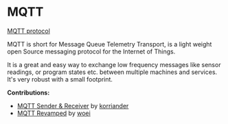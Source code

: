 # MQTT


<a href="http://mqtt.org/" class="extURL" target="_blank">MQTT protocol</a>  



MQTT is short for Message Queue Telemetry Transport, is a light weight open Source messaging protocol for the Internet of Things.  

It is a great and easy way to exchange low frequency messages like sensor readings, or program states etc. between multiple machines and services. It's very robust with a small footprint.  

**Contributions:**  

* <a href="https://vvvv.org/contribution/mqtt-sender-receiver" class="extURL contribution" target="_blank">MQTT Sender & Receiver</a> by <span class="user"><a href="https://vvvv.org/users/korriander" class="extURL" target="_blank">korriander</a></span>  
* <a href="https://vvvv.org/contribution/mqtt-revamped" class="extURL contribution" target="_blank">MQTT Revamped</a> by <span class="user"><a href="https://vvvv.org/users/woei" class="extURL" target="_blank">woei</a></span>  




